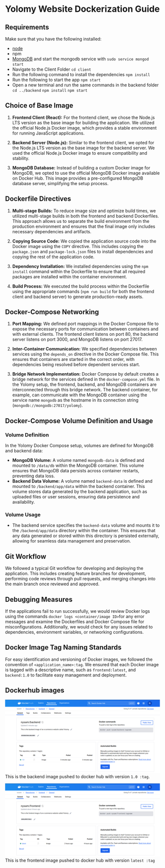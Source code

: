 # Yolomy Website Dockerization Guide
## Requirements
Make sure that you have the following installed:
- [node](https://www.digitalocean.com/community/tutorials/how-to-install-node-js-on-ubuntu-18-04) 
- npm 
- [MongoDB](https://docs.mongodb.com/manual/tutorial/install-mongodb-on-ubuntu/) and start the mongodb service with `sudo service mongod start`
- Navigate to the Client Folder 
 `cd client`
- Run the following command to install the dependencies 
 `npm install`
- Run the following to start the app
 `npm start`
- Open a new terminal and run the same commands in the backend folder
 `cd ../backend`
 `npm install`
 `npm start`


## Choice of Base Image

1. **Frontend Client (React):** For the frontend client, we chose the Node.js LTS version as the base image for building the application. We utilized the official Node.js Docker image, which provides a stable environment for running JavaScript applications.

2. **Backend Server (Node.js):** Similar to the frontend client, we opted for the Node.js LTS version as the base image for the backend server. We used the official Node.js Docker image to ensure compatibility and stability.

3. **MongoDB Database:** Instead of building a custom Docker image for MongoDB, we opted to use the official MongoDB Docker image available on Docker Hub. This image provides a pre-configured MongoDB database server, simplifying the setup process.

## Dockerfile Directives

1. **Multi-stage Builds:** To reduce image size and optimize build times, we utilized multi-stage builds in both the frontend and backend Dockerfiles. This approach allows us to separate the build environment from the production environment and ensures that the final image only includes necessary dependencies and artifacts.

2. **Copying Source Code:** We copied the application source code into the Docker image using the `COPY` directive. This includes copying the `package.json` and `package-lock.json` files to install dependencies and copying the rest of the application code.

3. **Dependency Installation:** We installed dependencies using the `npm install` command within the Dockerfile to ensure that all required packages are installed within the container environment.

4. **Build Process:** We executed the build process within the Dockerfile using the appropriate commands (`npm run build` for both the frontend client and backend server) to generate production-ready assets.

## Docker-Compose Networking

1. **Port Mapping:** We defined port mappings in the Docker Compose file to expose the necessary ports for communication between containers and with external clients. The frontend client listens on port 80, the backend server listens on port 3000, and MongoDB listens on port 27017.

2. **Inter-Container Communication:** We specified dependencies between services using the `depends_on` directive in the Docker Compose file. This ensures that containers are started in the correct order, with dependencies being resolved before dependent services start.

3. **Bridge Network Implementation:** Docker Compose by default creates a bridge network for the services defined in the `docker-compose.yml` file. In the Yolomy setup, the frontend, backend, and MongoDB containers are interconnected through this bridge network. The backend container, for example, can communicate with the MongoDB container using the service name `mongodb` as the hostname in its connection string (`mongodb://mongodb:27017/yolomy`). 

## Docker-Compose Volume Definition and Usage
### Volume Definition
In the Yolomy Docker Compose setup, volumes are defined for MongoDB and backend data:

- **MongoDB Volume:** A volume named `mongodb-data` is defined and mounted to `/data/db` within the MongoDB container. This volume ensures that MongoDB data persists across container restarts, preventing data loss.
- **Backend Data Volume:** A volume named `backend-data` is defined and mounted to `/backend/app/data` within the backend container. This volume stores data generated by the backend application, such as uploaded files or user sessions, ensuring data persistence and availability.

### Volume Usage
- The backend service specifies the `backend-data` volume and mounts it to the `/backend/app/data` directory within the container. This ensures that any data generated or stored within this directory is persisted externally, allowing for seamless data management and preservation.

## Git Workflow

We followed a typical Git workflow for developing and deploying the application. This includes creating feature branches for development, performing code reviews through pull requests, and merging changes into the main branch once reviewed and approved.

## Debugging Measures

If the applications fail to run successfully, we would review Docker logs using the commands `docker logs <container/image ID>`for any error messages and examine the Dockerfiles and Docker Compose file for misconfigurations. Additionally, we would check for any issues related to dependencies, environment variables, or networking configurations.

## Docker Image Tag Naming Standards

For easy identification and versioning of Docker images, we followed the convention of `<application_name>:tag`. We ensured that each Docker image is tagged with a descriptive name, such as `frontend:latest`, and `backend:1.0` to facilitate easy management and deployment.

## Dockerhub images

![Dockerhub Image](images/Screenshot1.png)
This is the backend image pushed to docker hub with version `1.0 :tag`.

![Dockerhub Image](images/Screenshot2.png)
This is the frontend image pushed to docker hub with version `latest :tag`



